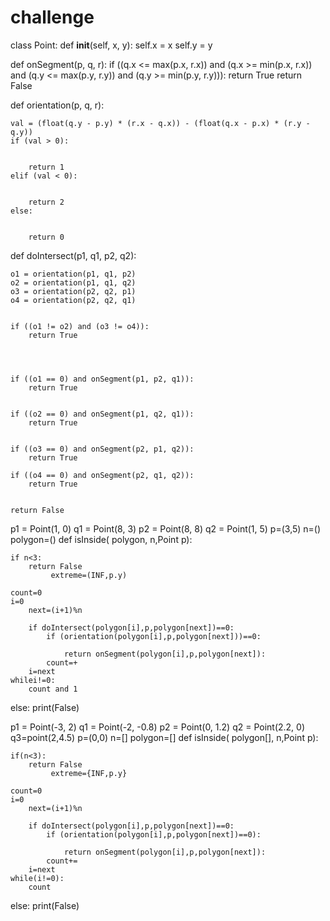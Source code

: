 # challenge
class Point:
    def __init__(self, x, y):
        self.x = x
        self.y = y


def onSegment(p, q, r):
    if ((q.x <= max(p.x, r.x)) and (q.x >= min(p.x, r.x)) and
            (q.y <= max(p.y, r.y)) and (q.y >= min(p.y, r.y))):
        return True
    return False


def orientation(p, q, r):


    val = (float(q.y - p.y) * (r.x - q.x)) - (float(q.x - p.x) * (r.y - q.y))
    if (val > 0):


        return 1
    elif (val < 0):


        return 2
    else:


        return 0



def doIntersect(p1, q1, p2, q2):

    o1 = orientation(p1, q1, p2)
    o2 = orientation(p1, q1, q2)
    o3 = orientation(p2, q2, p1)
    o4 = orientation(p2, q2, q1)


    if ((o1 != o2) and (o3 != o4)):
        return True




    if ((o1 == 0) and onSegment(p1, p2, q1)):
        return True


    if ((o2 == 0) and onSegment(p1, q2, q1)):
        return True


    if ((o3 == 0) and onSegment(p2, p1, q2)):
        return True

    if ((o4 == 0) and onSegment(p2, q1, q2)):
        return True


    return False



p1 = Point(1, 0)
q1 = Point(8, 3)
p2 = Point(8, 8)
q2 = Point(1, 5)
p=(3,5)
n=()
polygon=()
def isInside( polygon, n,Point p):

    if n<3:
        return False
             extreme=(INF,p.y)

    count=0
    i=0
        next=(i+1)%n

        if doIntersect(polygon[i],p,polygon[next])==0:
            if (orientation(polygon[i],p,polygon[next]))==0:

                return onSegment(polygon[i],p,polygon[next]):
            count=+
        i=next
    whilei!=0:
        count and 1


else:
    print(False)

p1 = Point(-3, 2)
q1 = Point(-2, -0.8)
p2 = Point(0, 1.2)
q2 = Point(2.2, 0)
q3=point(2,4.5)
p=(0,0)
n=[]
polygon=[]
def isInside( polygon[], n,Point p):

    if(n<3):
        return False
             extreme={INF,p.y}

    count=0
    i=0
        next=(i+1)%n

        if doIntersect(polygon[i],p,polygon[next])==0:
            if (orientation(polygon[i],p,polygon[next])==0):

                return onSegment(polygon[i],p,polygon[next]):
            count+=
        i=next
    while(i!=0):
        count


else:
    print(False)

